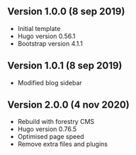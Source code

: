## Version 1.0.0 (8 sep 2019)

- Initial template
- Hugo version 0.56.1
- Bootstrap version 4.1.1

## Version 1.0.1 (8 sep 2019)

- Modified blog sidebar

## Version 2.0.0 (4 nov 2020)

- Rebuild with forestry CMS
- Hugo version 0.76.5
- Optimised page speed
- Remove extra files and plugins
